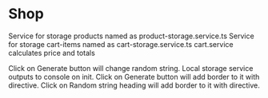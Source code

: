 # Shop

Service for storage products named as product-storage.service.ts
Service for storage cart-items named as cart-storage.service.ts
cart.service calculates price and totals 

Click on Generate button will change random string.
Local storage service outputs to console on init.
Click on Generate button will add border to it with directive.
Click on Random string heading will add border to it with directive.  
